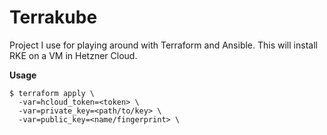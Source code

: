 # Terrakube
Project I use for playing around with Terraform and Ansible. This will install RKE on a VM in Hetzner Cloud.

**Usage**
```
$ terraform apply \
  -var=hcloud_token=<token> \
  -var=private_key=<path/to/key> \
  -var=public_key=<name/fingerprint> \
```
